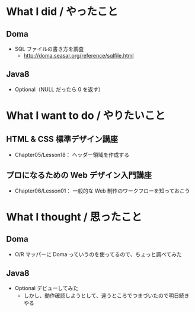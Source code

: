 # What I did / やったこと
## Doma
- SQL ファイルの書き方を調査
    - http://doma.seasar.org/reference/sqlfile.html

## Java8
- Optional（NULL だったら 0 を返す）

# What I want to do / やりたいこと
## HTML & CSS 標準デザイン講座
- Chapter05/Lesson18： ヘッダー領域を作成する

## プロになるための Web デザイン入門講座
- Chapter06/Lesson01： 一般的な Web 制作のワークフローを知っておこう

# What I thought / 思ったこと
## Doma
- O/R マッパーに Doma っていうのを使ってるので、ちょっと調べてみた

## Java8
- Optional デビューしてみた
    - しかし、動作確認しようとして、違うところでつまづいたので明日続きやる
